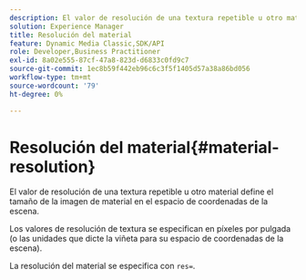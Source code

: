 ```yaml
---
description: El valor de resolución de una textura repetible u otro material define el tamaño de la imagen de material en el espacio de coordenadas de la escena.
solution: Experience Manager
title: Resolución del material
feature: Dynamic Media Classic,SDK/API
role: Developer,Business Practitioner
exl-id: 8a02e555-87cf-47a8-823d-d6833c0fd9c7
source-git-commit: 1ec8b59f442eb96c6c3f5f1405d57a38a86bd056
workflow-type: tm+mt
source-wordcount: '79'
ht-degree: 0%

---
```


# Resolución del material{#material-resolution}

El valor de resolución de una textura repetible u otro material define el tamaño de la imagen de material en el espacio de coordenadas de la escena.

Los valores de resolución de textura se especifican en píxeles por pulgada (o las unidades que dicte la viñeta para su espacio de coordenadas de la escena).

La resolución del material se especifica con `res=`.
